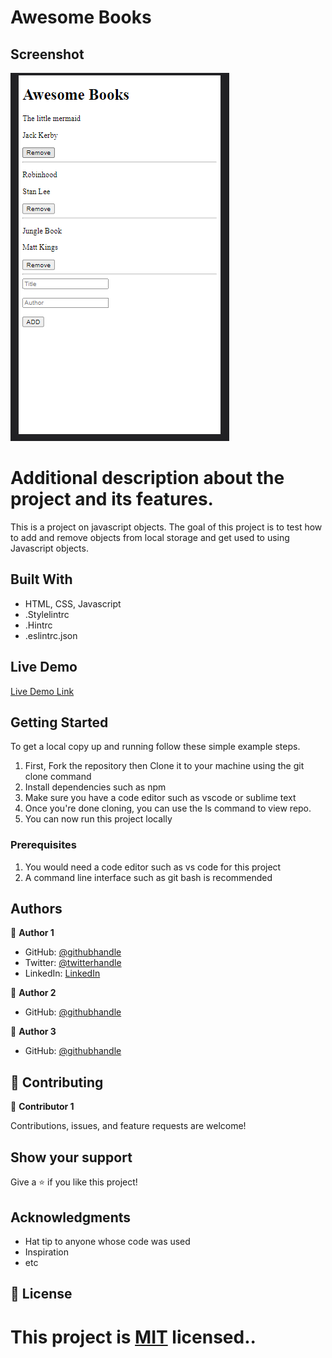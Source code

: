 # Awesome Books

## Screenshot

![screenshot](/images/app_screenshot.PNG)

# Additional description about the project and its features.

This is a project on javascript objects. The goal of this project is to test how to add and remove objects from local storage and get used to using Javascript objects.

## Built With

- HTML, CSS, Javascript
- .Stylelintrc
- .Hintrc
- .eslintrc.json

## Live Demo

[Live Demo Link](http://darrenodi.me/Awesome-books/)

## Getting Started

To get a local copy up and running follow these simple example steps.

1. First, Fork the repository then Clone it to your machine using the git clone command
2. Install dependencies such as npm
3. Make sure you have a code editor such as vscode or sublime text
4. Once you're done cloning, you can use the ls command to view repo.
5. You can now run this project locally

### Prerequisites

1. You would need a code editor such as vs code for this project
2. A command line interface such as git bash is recommended

## Authors

👤 **Author 1**

- GitHub: [@githubhandle](https://github.com/darrenodi)
- Twitter: [@twitterhandle](https://twitter.com/darrenodi)
- LinkedIn: [LinkedIn](https://www.linkedin.com/in/darren-odi-404ba31b2/)

👤 **Author 2**

- GitHub: [@githubhandle](https://github.com/gabrielcoder247)

👤 **Author 3**

- GitHub: [@githubhandle](https://github.com/basnetlaxmi)

## 🤝 Contributing

👤 **Contributor 1**

Contributions, issues, and feature requests are welcome!

## Show your support

Give a ⭐️ if you like this project!

## Acknowledgments

- Hat tip to anyone whose code was used
- Inspiration
- etc

## 📝 License

This project is [MIT](./MIT.md) licensed..
=======

